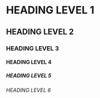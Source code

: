 # HEADING LEVEL 1
## HEADING LEVEL 2
### HEADING LEVEL 3
#### HEADING LEVEL 4
##### HEADING LEVEL 5
###### HEADING LEVEL 6
